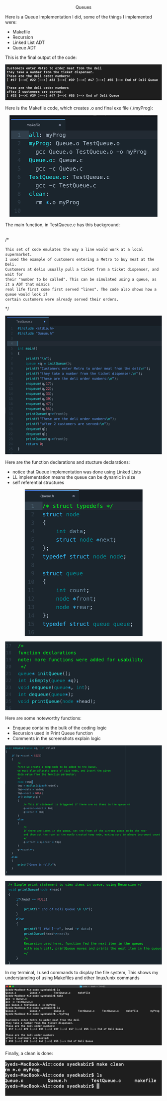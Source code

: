 <p align="center">
  Queues
</p>

Here is a Queue Implementation I did, some of the things I implemented were:
  - Makefile 
  - Recursion 
  - Linked List ADT 
  - Queue ADT

This is the final output of the code:

<p align="center">
  <img src="images/final.png">
</p>

Here is the Makefile code, which creates .o and final exe file (./myProg):

<p align="center">
  <img src="images/makefile.png">
</p>

The main function, in TestQueue.c has this background:

<br>
/*

    This set of code emulates the way a line would work at a local supermarket.
    I used the example of customers entering a Metro to buy meat at the Deli.
    Customers at delis usually pull a ticket from a ticket dispenser, and wait for
    their "number to be called". This can be simulated using a queue, as it a ADT that mimics
    real life first come first served "lines". The code also shows how a queue would look if
    certain customers were already served their orders.
    
*/
<br>

<p align="center">
  <img src="images/main.png">
</p>

Here are the function declarations and stucture declarations:
- notice that Queue implementation was done using Linked Lists
- LL implementation means the queue can be dynamic in size 
- self referential structures

<p align="center">
  <img src="images/structs.png">
</p>

<p align="center">
  <img src="images/declarations.png">
</p>

Here are some noteworthy functions:
- Enqueue contains the bulk of the coding logic 
- Recursion used in Print Queue function 
- Comments in the screenshots explain logic

<p align="center">
  <img src="images/enqueue.png">
</p>

<p align="center">
  <img src="images/recursion.png">
</p>

In my terminal, I used commands to display the file system, 
This shows my understanding of using Makefiles and other linux/unix commands

<p align="center">
  <img src="images/test.png">
</p>

Finally, a clean is done:

<p align="center">
  <img src="images/clean.png">
</p>


  
  
